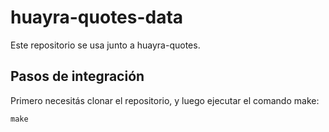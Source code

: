 # huayra-quotes-data

Este repositorio se usa junto a huayra-quotes.

## Pasos de integración

Primero necesitás clonar el repositorio, y luego ejecutar el comando make:

```
make
```
